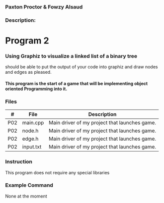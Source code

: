 ### Paxton Proctor & Fowzy Alsaud
### Description:
# Program 2
### Using Graphiz to visualize a linked list of a binary tree
should be able to put the output of your code into graphiz and draw nodes and edges as pleased.
#### This program is the start of a game that will be implementing object oriented Programming into it.

### Files

|   #   | File            | Description                                        |
| :---: | --------------- | -------------------------------------------------- |
|   P02 |      main.cpp   | Main driver of my project that launches game.      |
|   P02 |      node.h   | Main driver of my project that launches game.      |
|   P02 |      edge.h   | Main driver of my project that launches game.      |
|   P02 |      input.txt   | Main driver of my project that launches game.      |
### Instruction

This program does not require any special libraries

### Example Command

None at the moment
